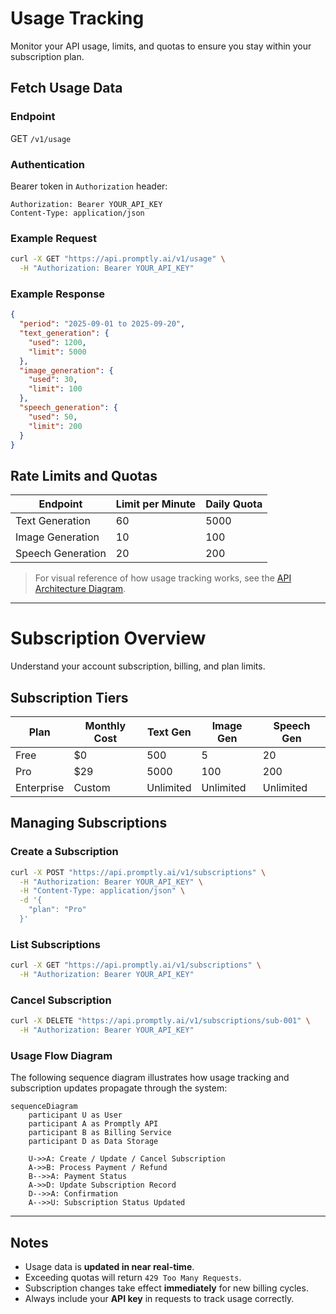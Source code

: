 # Usage Tracking

Monitor your API usage, limits, and quotas to ensure you stay within your subscription plan.

## Fetch Usage Data

### Endpoint
GET `/v1/usage`

### Authentication
Bearer token in `Authorization` header:

```http
Authorization: Bearer YOUR_API_KEY
Content-Type: application/json
```

### Example Request

```bash
curl -X GET "https://api.promptly.ai/v1/usage" \
  -H "Authorization: Bearer YOUR_API_KEY"
```

### Example Response

```json
{
  "period": "2025-09-01 to 2025-09-20",
  "text_generation": {
    "used": 1200,
    "limit": 5000
  },
  "image_generation": {
    "used": 30,
    "limit": 100
  },
  "speech_generation": {
    "used": 50,
    "limit": 200
  }
}
```

## Rate Limits and Quotas

| Endpoint            | Limit per Minute | Daily Quota |
|--------------------|----------------|------------|
| Text Generation     | 60             | 5000       |
| Image Generation    | 10             | 100        |
| Speech Generation   | 20             | 200        |

> For visual reference of how usage tracking works, see the [API Architecture Diagram](index.md#api-architecture).

---

# Subscription Overview

Understand your account subscription, billing, and plan limits.

## Subscription Tiers

| Plan      | Monthly Cost | Text Gen | Image Gen | Speech Gen |
|-----------|-------------|----------|-----------|------------|
| Free      | $0          | 500      | 5         | 20         |
| Pro       | $29         | 5000     | 100       | 200        |
| Enterprise| Custom      | Unlimited| Unlimited | Unlimited  |

## Managing Subscriptions

### Create a Subscription
```bash
curl -X POST "https://api.promptly.ai/v1/subscriptions" \
  -H "Authorization: Bearer YOUR_API_KEY" \
  -H "Content-Type: application/json" \
  -d '{
    "plan": "Pro"
  }'
```

### List Subscriptions
```bash
curl -X GET "https://api.promptly.ai/v1/subscriptions" \
  -H "Authorization: Bearer YOUR_API_KEY"
```

### Cancel Subscription
```bash
curl -X DELETE "https://api.promptly.ai/v1/subscriptions/sub-001" \
  -H "Authorization: Bearer YOUR_API_KEY"
```

### Usage Flow Diagram

The following sequence diagram illustrates how usage tracking and subscription updates propagate through the system:

```mermaid
sequenceDiagram
    participant U as User
    participant A as Promptly API
    participant B as Billing Service
    participant D as Data Storage

    U->>A: Create / Update / Cancel Subscription
    A->>B: Process Payment / Refund
    B-->>A: Payment Status
    A->>D: Update Subscription Record
    D-->>A: Confirmation
    A-->>U: Subscription Status Updated
```

---

## Notes

- Usage data is **updated in near real-time**.  
- Exceeding quotas will return `429 Too Many Requests`.  
- Subscription changes take effect **immediately** for new billing cycles.  
- Always include your **API key** in requests to track usage correctly.
